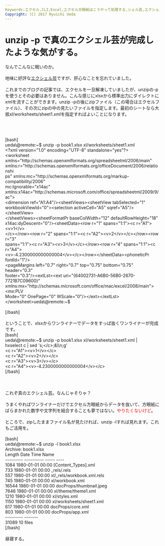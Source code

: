 ```yaml
---
Keywords:エクセル,CLI,Excel,エクセル方眼紙はこうやって処理する,シェル芸,エクシェル芸
Copyright: (C) 2017 Ryuichi Ueda
---
```

# unzip -p で真のエクシェル芸が完成したような気がする。
なんでこんなに眠いのか。<br />
<br />
地味に好評な<a href="http://blog.ueda.asia/?p=2415" target="_blank">エクシェル芸</a>ですが、肝心なことを忘れていました。<br />
<br />
これまでのブログの記事では、エクセルを一旦解凍していましたが、unzipの-pを使うとその必要はありません。こんな感じにxlsxから標準出力にダイレクトにxmlを流すことができます。unzip -pの後にzipファイル（この場合はエクセルファイル）、その次にzipの中の見たいファイルを指定します。最初のシートなら大抵xl/worksheets/sheet1.xmlを指定すればよいことになります。<br />
<br />
<!--more--><br />
<br />
[bash]<br />
ueda\@remote:~$ unzip -p book1.xlsx xl/worksheets/sheet1.xml <br />
&lt;?xml version=&quot;1.0&quot; encoding=&quot;UTF-8&quot; standalone=&quot;yes&quot;?&gt;<br />
&lt;worksheet xmlns=&quot;http://schemas.openxmlformats.org/spreadsheetml/2006/main&quot; <br />
xmlns:r=&quot;http://schemas.openxmlformats.org/officeDocument/2006/relationshi<br />
ps&quot; xmlns:mc=&quot;http://schemas.openxmlformats.org/markup-compatibility/2006&quot;<br />
 mc:Ignorable=&quot;x14ac&quot; <br />
xmlns:x14ac=&quot;http://schemas.microsoft.com/office/spreadsheetml/2009/9/ac&quot;&gt;<br />
&lt;dimension ref=&quot;A1:A4&quot;/&gt;&lt;sheetViews&gt;&lt;sheetView tabSelected=&quot;1&quot; <br />
workbookViewId=&quot;0&quot;&gt;&lt;selection activeCell=&quot;A5&quot; sqref=&quot;A5&quot;/&gt;&lt;/sheetView&gt;<br />
&lt;/sheetViews&gt;&lt;sheetFormatPr baseColWidth=&quot;12&quot; defaultRowHeight=&quot;18&quot; <br />
x14ac:dyDescent=&quot;0&quot;/&gt;&lt;sheetData&gt;&lt;row r=&quot;1&quot; spans=&quot;1:1&quot;&gt;&lt;c r=&quot;A1&quot;&gt;&lt;v&gt;1&lt;/v&gt;<br />
&lt;/c&gt;&lt;/row&gt;&lt;row r=&quot;2&quot; spans=&quot;1:1&quot;&gt;&lt;c r=&quot;A2&quot;&gt;&lt;v&gt;2&lt;/v&gt;&lt;/c&gt;&lt;/row&gt;&lt;row r=&quot;3&quot; <br />
spans=&quot;1:1&quot;&gt;&lt;c r=&quot;A3&quot;&gt;&lt;v&gt;3&lt;/v&gt;&lt;/c&gt;&lt;/row&gt;&lt;row r=&quot;4&quot; spans=&quot;1:1&quot;&gt;&lt;c r=&quot;A4&quot;&gt;<br />
&lt;v&gt;-4.2300000000000004&lt;/v&gt;&lt;/c&gt;&lt;/row&gt;&lt;/sheetData&gt;&lt;phoneticPr fontId=&quot;1&quot;/&gt;<br />
&lt;pageMargins left=&quot;0.7&quot; right=&quot;0.7&quot; top=&quot;0.75&quot; bottom=&quot;0.75&quot; header=&quot;0.3&quot; <br />
footer=&quot;0.3&quot;/&gt;&lt;extLst&gt;&lt;ext uri=&quot;{64002731-A6B0-56B0-2670-7721B7C09600}&quot; <br />
xmlns:mx=&quot;http://schemas.microsoft.com/office/mac/excel/2008/main&quot;&gt;&lt;mx:PLV <br />
Mode=&quot;0&quot; OnePage=&quot;0&quot; WScale=&quot;0&quot;/&gt;&lt;/ext&gt;&lt;/extLst&gt;&lt;/worksheet&gt;ueda\@remote:~$ <br />
<br />
[/bash]<br />
<br />
ということで、xlsxからワンライナーでデータをすっぱ抜くワンライナーが完成です。<br />
[bash]<br />
ueda\@remote:~$ unzip -p book1.xlsx xl/worksheets/sheet1.xml |<br />
 hxselect c | sed 's;&lt;/c&gt;;&amp;\\n;g'<br />
&lt;c r=&quot;A1&quot;&gt;&lt;v&gt;1&lt;/v&gt;&lt;/c&gt;<br />
&lt;c r=&quot;A2&quot;&gt;&lt;v&gt;2&lt;/v&gt;&lt;/c&gt;<br />
&lt;c r=&quot;A3&quot;&gt;&lt;v&gt;3&lt;/v&gt;&lt;/c&gt;<br />
&lt;c r=&quot;A4&quot;&gt;&lt;v&gt;-4.2300000000000004&lt;/v&gt;&lt;/c&gt;<br />
[/bash]<br />
<br />
<br />
<br />
これぞ真のエクシェル芸。なんじゃそりゃ？<br />
<br />
うまくやればワンライナーだけでエクセル方眼紙からデータを抜いて、方眼紙にばらまかれた数字や文字列を結合することも夢ではない。<span style="color:red">やりたくないけど</span>。<br />
<br />
ところで、zipしたままファイル名が見たければ、unzip -lすれば見れます。これもご活用を。<br />
<br />
[bash]<br />
ueda\@remote:~$ unzip -l book1.xlsx<br />
Archive: book1.xlsx<br />
 Length Date Time Name<br />
--------- ---------- ----- ----<br />
 1084 1980-01-01 00:00 [Content_Types].xml<br />
 733 1980-01-01 00:00 _rels/.rels<br />
 557 1980-01-01 00:00 xl/_rels/workbook.xml.rels<br />
 745 1980-01-01 00:00 xl/workbook.xml<br />
 16544 1980-01-01 00:00 docProps/thumbnail.jpeg<br />
 7646 1980-01-01 00:00 xl/theme/theme1.xml<br />
 1210 1980-01-01 00:00 xl/styles.xml<br />
 1150 1980-01-01 00:00 xl/worksheets/sheet1.xml<br />
 617 1980-01-01 00:00 docProps/core.xml<br />
 803 1980-01-01 00:00 docProps/app.xml<br />
--------- -------<br />
 31089 10 files<br />
[/bash]<br />
<br />
昼寝する。
